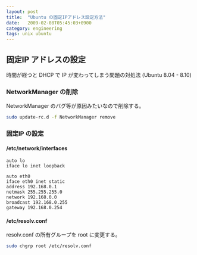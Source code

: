 ```yaml
---
layout: post
title:  "Ubuntu の固定IPアドレス設定方法"
date:   2009-02-08T05:45:03+0900
category: engineering
tags: unix ubuntu
---
```


## 固定IP アドレスの設定

時間が経つと DHCP で IP が変わってしまう問題の対処法 (Ubuntu 8.04 - 8.10)

### NetworkManager の削除

NetworkManager のバグ等が原因みたいなので削除する。

```sh
sudo update-rc.d -f NetworkManager remove
```

### 固定IP の設定

#### /etc/network/interfaces

```
auto lo
iface lo inet loopback

auto eth0
iface eth0 inet static
address 192.168.0.1
netmask 255.255.255.0
network 192.168.0.0
broadcast 192.168.0.255
gateway 192.168.0.254
```

#### /etc/resolv.conf

resolv.conf の所有グループを root に変更する。

```sh
sudo chgrp root /etc/resolv.conf
```

